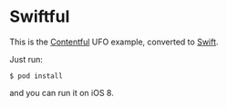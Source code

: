 # Swiftful

This is the [Contentful][1] UFO example, converted to [Swift][2].

Just run:

    $ pod install

and you can run it on iOS 8.

[1]: https://contentful.com
[2]: https://developer.apple.com/swift/
